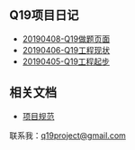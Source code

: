 ## Q19项目日记
* [20190408-Q19做题页面](./diary/20190408.md)
* [20190406-Q19工程现状](./diary/20190406.md)
* [20190405-Q19工程起步](./diary/20190405.md)

## 相关文档
* [项目规范](./diary/RULE.md)

联系我：q19project@gmail.com

